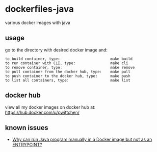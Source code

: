 # dockerfiles-java
various docker images with java

usage
-----

go to the directory with desired docker image and:

```
to build container, type:                       make build
to run container with CLI, type:                make cli
to remove container, type:                      make remove
to pull container from the docker hub, type:    make pull
to push container to the docker hub, type:      make push
to list all containers, type:                   make list
```
docker hub
----------

view all my docker images on docker hub at: https://hub.docker.com/u/pwittchen/

known issues
------------
- [Why can run Java program manually in a Docker image but not as an ENTRYPOINT?](https://stackoverflow.com/questions/51811955/why-can-run-java-program-manually-in-a-docker-image-but-not-as-an-entrypoint)
